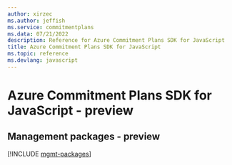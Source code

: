 ```yaml
---
author: xirzec
ms.author: jeffish
ms.service: commitmentplans
ms.data: 07/21/2022
description: Reference for Azure Commitment Plans SDK for JavaScript
title: Azure Commitment Plans SDK for JavaScript
ms.topic: reference
ms.devlang: javascript
---
```

# Azure Commitment Plans SDK for JavaScript - preview

## Management packages - preview
[!INCLUDE [mgmt-packages](commitment-plans-mgmt-index.md)]